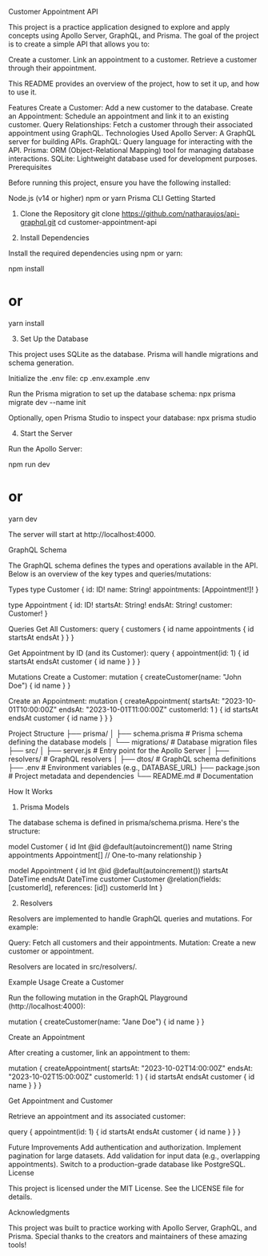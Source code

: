 Customer Appointment API

This project is a practice application designed to explore and apply concepts using Apollo Server, GraphQL, and Prisma. The goal of the project is to create a simple API that allows you to:

Create a customer.
Link an appointment to a customer.
Retrieve a customer through their appointment.

This README provides an overview of the project, how to set it up, and how to use it.

Features
Create a Customer: Add a new customer to the database.
Create an Appointment: Schedule an appointment and link it to an existing customer.
Query Relationships: Fetch a customer through their associated appointment using GraphQL.
Technologies Used
Apollo Server: A GraphQL server for building APIs.
GraphQL: Query language for interacting with the API.
Prisma: ORM (Object-Relational Mapping) tool for managing database interactions.
SQLite: Lightweight database used for development purposes.
Prerequisites

Before running this project, ensure you have the following installed:

Node.js (v14 or higher)
npm or yarn
Prisma CLI
Getting Started
1. Clone the Repository
git clone https://github.com/natharaujos/api-graphql.git
cd customer-appointment-api

2. Install Dependencies

Install the required dependencies using npm or yarn:

npm install
# or
yarn install

3. Set Up the Database

This project uses SQLite as the database. Prisma will handle migrations and schema generation.

Initialize the .env file:
cp .env.example .env

Run the Prisma migration to set up the database schema:
npx prisma migrate dev --name init

Optionally, open Prisma Studio to inspect your database:
npx prisma studio

4. Start the Server

Run the Apollo Server:

npm run dev
# or
yarn dev


The server will start at http://localhost:4000.

GraphQL Schema

The GraphQL schema defines the types and operations available in the API. Below is an overview of the key types and queries/mutations:

Types
type Customer {
id: ID!
name: String!
appointments: [Appointment!]!
}

type Appointment {
id: ID!
startsAt: String!
endsAt: String!
customer: Customer!
}

Queries
Get All Customers:
query {
  customers {
    id
    name
    appointments {
      id
      startsAt
      endsAt
    }
  }
}

Get Appointment by ID (and its Customer):
query {
  appointment(id: 1) {
    id
    startsAt
    endsAt
    customer {
      id
      name
    }
  }
}

Mutations
Create a Customer:
mutation {
  createCustomer(name: "John Doe") {
    id
    name
  }
}

Create an Appointment:
mutation {
  createAppointment(
    startsAt: "2023-10-01T10:00:00Z"
    endsAt: "2023-10-01T11:00:00Z"
    customerId: 1
  ) {
    id
    startsAt
    endsAt
    customer {
      id
      name
    }
  }
}

Project Structure
├── prisma/
│   ├── schema.prisma     # Prisma schema defining the database models
│   └── migrations/       # Database migration files
├── src/
│   ├── server.js  # Entry point for the Apollo Server
│   ├── resolvers/        # GraphQL resolvers
│   ├── dtos/         # GraphQL schema definitions
├── .env                  # Environment variables (e.g., DATABASE_URL)
├── package.json          # Project metadata and dependencies
└── README.md             # Documentation

How It Works
1. Prisma Models

The database schema is defined in prisma/schema.prisma. Here's the structure:

model Customer {
id          Int           @id @default(autoincrement())
name        String
appointments Appointment[] // One-to-many relationship
}

model Appointment {
id          Int       @id @default(autoincrement())
startsAt    DateTime
endsAt      DateTime
customer    Customer   @relation(fields: [customerId], references: [id])
customerId  Int
}

2. Resolvers

Resolvers are implemented to handle GraphQL queries and mutations. For example:

Query: Fetch all customers and their appointments.
Mutation: Create a new customer or appointment.

Resolvers are located in src/resolvers/.

Example Usage
Create a Customer

Run the following mutation in the GraphQL Playground (http://localhost:4000):

mutation {
createCustomer(name: "Jane Doe") {
  id
  name
}
}

Create an Appointment

After creating a customer, link an appointment to them:

mutation {
createAppointment(
  startsAt: "2023-10-02T14:00:00Z"
  endsAt: "2023-10-02T15:00:00Z"
  customerId: 1
) {
  id
  startsAt
  endsAt
  customer {
    id
    name
  }
}
}

Get Appointment and Customer

Retrieve an appointment and its associated customer:

query {
appointment(id: 1) {
  id
  startsAt
  endsAt
  customer {
    id
    name
  }
}
}

Future Improvements
Add authentication and authorization.
Implement pagination for large datasets.
Add validation for input data (e.g., overlapping appointments).
Switch to a production-grade database like PostgreSQL.
License

This project is licensed under the MIT License. See the LICENSE file for details.

Acknowledgments

This project was built to practice working with Apollo Server, GraphQL, and Prisma. Special thanks to the creators and maintainers of these amazing tools!

